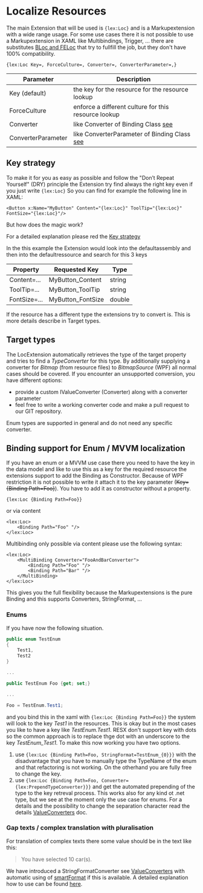 # Localize Resources

The main Extension that will be used is `{lex:Loc}` and is a Markupextension with a wide range usage.
For some use cases there it is not possible to use a Markupextension in XAML like Multibindings, Trigger, ...
there are substitutes [BLoc and FELoc](BLoc-and-FELoc.md) that try to fullfill the job, but they don't have 100% compatibility. 

```xaml
{lex:Loc Key=, ForceCulture=, Converter=, ConverterParameter=,}
```

| Parameter          | Description |
|--------------------|-------------|
| Key (default)      | the key for the resource for the resource lookup     |
| ForceCulture       | enforce a different culture for this resource lookup |
| Converter          | like Converter of Binding Class [see](https://docs.microsoft.com/de-de/dotnet/api/system.windows.data.binding.converter) |
| ConverterParameter | like ConverterParameter of Binding Class [see](https://docs.microsoft.com/de-de/dotnet/api/system.windows.data.binding.converter) |

## Key strategy

To make it for you as easy as possible and follow the "Don’t Repeat Yourself" (DRY) principle the Extension try find always the right key even if you just write `{lex:Loc}`
So you can find for example the following line in XAML:
```xaml
<Button x:Name="MyButton" Content="{lex:Loc}" ToolTip="{lex:Loc}" FontSize="{lex:Loc}"/>
```
But how does the magic work?

For a detailed explanation please red the [Key strategy](Keys.md) 

In the this example the Extension would look into the defaultassembly and then into the defaultressource and search for this 3 keys

| Property      | Requested Key     | Type    |
|---------------|-------------------|---------|
| Content=...   | MyButton_Content  | string  |
| ToolTip=...   | MyButton_ToolTip  | string  |
| FontSize=...  | MyButton_FontSize | double  |

If the resource has a different type the extensions try to convert is. This is more details describe in Target types.

## Target types
The LocExtension automatically retrieves the type of the target property and tries to find a _TypeConverter_ for this type. By additionally supplying a converter for _Bitmap_ (from resource files) to _BitmapSource_ (WPF) all normal cases should be covered. 
If you encounter an unsupported conversion, you have different options:
* provide a custom IValueConverter (Converter) along with a converter parameter
* feel free to write a working converter code and make a pull request to our GIT repository.

Enum types are supported in general and do not need any specific converter.

## Binding support for Enum / MVVM localization

If you have an enum or a MVVM use case there you need to have the key in the data model and like to use this as a key for the required resource
the extensions support to add the Binding as Constructor. Because of WPF restriction it is not possible to write it attach it to the key parameter (~~Key={Binding Path=Foo}~~). You have to add it as constructor without a property.

```xaml
{lex:Loc {Binding Path=Foo}}
```

or via content

```xaml
<lex:Loc>
    <Binding Path="Foo" "/>
</lex:Loc>
```

Multibinding only possible via content please use the following syntax:

```xaml
<lex:Loc>
    <MultiBinding Converter="FooAndBarConverter">
        <Binding Path="Foo" "/>
        <Binding Path="Bar" "/>
    </MultiBinding>
</lex:Loc>
```

This gives you the full flexibility because the Markupextensions is the pure Binding and this supports Converters, StringFormat, ...

### Enums

If you have now the following situation.

```csharp
public enum TestEnum
{
    Test1,
    Test2
}

...

public TestEnum Foo {get; set;}

... 

Foo = TestEnum.Test1;
```

and you bind this in the xaml with `{lex:Loc {Binding Path=Foo}}` the system will look to the key *Test1*
in the resources. This is okay but in the most cases you like to have a key like *TestEnum.Test1*.
RESX don't support key with dots so the common approach is to replace thge dot with an underscore to the
key *TestEnum_Test1*. To make this now working you have two options.

1. use `{lex:Loc {Binding Path=Foo, StringFormat=TestEnum_{0}}}` with the disadvantage that you have to manually type the TypeName of the enum and that refactoring is not working. On the otherhand you are fully free to change the key.
2. use `{lex:Loc {Binding Path=Foo, Converter={lex:PrependTypeConverter}}}` and get the automated prepending of the type to the key retreval process. This works also for any kind ot .net type, but we see at the moment only the use case for enums. For a details and the possibility to change the separation character read the details [ValueConverters](ValueConverters.md) doc.

### Gap texts / complex translation with pluralisation

For translation of complex texts there some value should be in the text like this:

>You have selected 10 car(s).

We have introduced a StringFormatConverter see [ValueConverters](ValueConverters.md) with automatic using of [smartFormat](https://github.com/axuno/SmartFormat) if this is available.
A detailed explanation how to use can be found [here](GapText.md). 

